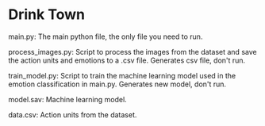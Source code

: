 
# Drink Town

main.py: The main python file, the only file you need to run. 
 
process_images.py: Script to process the images from the dataset and save the action units and emotions to a .csv file. Generates csv file, don't run.
 
train_model.py: Script to train the machine learning model used in the emotion classification in main.py. Generates new model, don't run.
 
model.sav: Machine learning model.
 
data.csv: Action units from the dataset.

